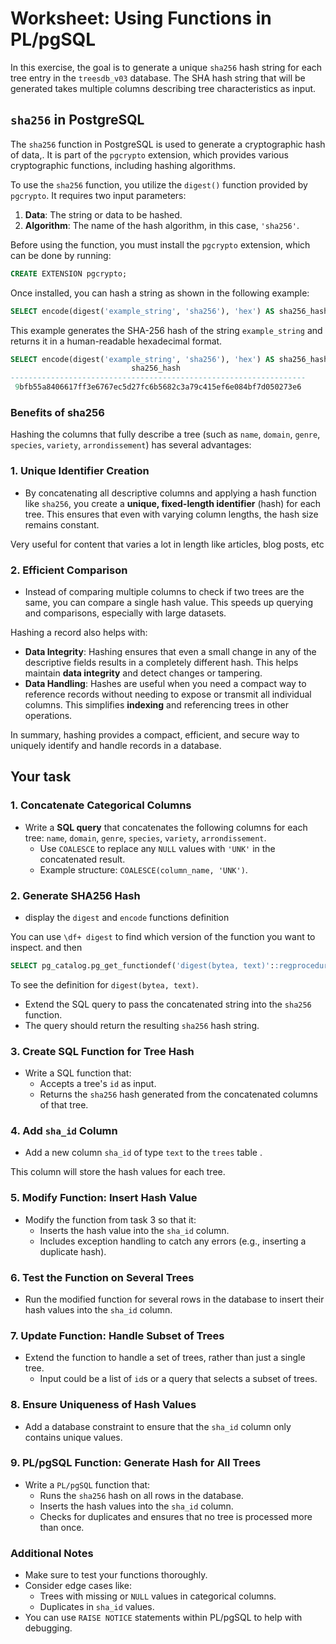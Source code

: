 # Worksheet: Using Functions in PL/pgSQL

In this exercise, the goal is to generate a unique `sha256` hash string for each tree entry in the `treesdb_v03` database.
The SHA hash string that will be generated takes  multiple columns describing tree characteristics as input.

## `sha256` in PostgreSQL

The `sha256` function in PostgreSQL is used to generate a cryptographic hash of data,. It is part of the `pgcrypto` extension, which provides various cryptographic functions, including hashing algorithms.

To use the `sha256` function, you utilize the `digest()` function provided by `pgcrypto`. It requires two input parameters:

1. **Data**: The string or data to be hashed.
2. **Algorithm**: The name of the hash algorithm, in this case, `'sha256'`.

Before using the function, you must install the `pgcrypto` extension, which can be done by running:

```sql
CREATE EXTENSION pgcrypto;
```

Once installed, you can hash a string as shown in the following example:

```sql
SELECT encode(digest('example_string', 'sha256'), 'hex') AS sha256_hash;
```

This example generates the SHA-256 hash of the string `example_string` and returns it in a human-readable hexadecimal format.

```sql
SELECT encode(digest('example_string', 'sha256'), 'hex') AS sha256_hash;
                           sha256_hash
------------------------------------------------------------------
 9bfb55a8406617ff3e6767ec5d27fc6b5682c3a79c415ef6e084bf7d050273e6
```

### Benefits of sha256

Hashing the columns that fully describe a tree (such as `name`, `domain`, `genre`, `species`, `variety`, `arrondissement`) has several advantages:

### 1. **Unique Identifier Creation**

- By concatenating all descriptive columns and applying a hash function like `sha256`, you create a **unique, fixed-length identifier** (hash) for each tree. This ensures that even with varying column lengths, the hash size remains constant.

Very useful for content that varies a lot in length like articles, blog posts, etc

### 2. **Efficient Comparison**

- Instead of comparing multiple columns to check if two trees are the same, you can compare a single hash value. This speeds up querying and comparisons, especially with large datasets.

Hashing a record also helps with:

- **Data Integrity**: Hashing ensures that even a small change in any of the descriptive fields results in a completely different hash. This helps maintain **data integrity** and detect changes or tampering.
- **Data Handling**: Hashes are useful when you need a compact way to reference records without needing to expose or transmit all individual columns. This simplifies **indexing** and referencing trees in other operations.

In summary, hashing provides a compact, efficient, and secure way to uniquely identify and handle records in a database.

## Your task

### 1. **Concatenate Categorical Columns**

- Write a **SQL query** that concatenates the following columns for each tree: `name`, `domain`, `genre`, `species`, `variety`, `arrondissement`.
  - Use `COALESCE` to replace any `NULL` values with `'UNK'` in the concatenated result.
  - Example structure: `COALESCE(column_name, 'UNK')`.

### 2. **Generate SHA256 Hash**

- display the `digest` and `encode` functions definition

You can use `\df+ digest` to find which version of the function you want to inspect.
and then

```sql
SELECT pg_catalog.pg_get_functiondef('digest(bytea, text)'::regprocedure);
```

To see the definition for `digest(bytea, text)`.

- Extend the SQL query to pass the concatenated string into the `sha256` function.
- The query should return the resulting `sha256` hash string.

### 3. **Create SQL Function for Tree Hash**

- Write a SQL function that:
  - Accepts a tree's `id` as input.
  - Returns the `sha256` hash generated from the concatenated columns of that tree.

### 4. **Add `sha_id` Column**

- Add a new column `sha_id` of type `text` to the `trees` table .

This column will store the hash values for each tree.

### 5. **Modify Function: Insert Hash Value**

- Modify the function from task 3 so that it:
  - Inserts the hash value into the `sha_id` column.
  - Includes exception handling to catch any errors (e.g., inserting a duplicate hash).

### 6. **Test the Function on Several Trees**

- Run the modified function for several rows in the database to insert their hash values into the `sha_id` column.

### 7. **Update Function: Handle Subset of Trees**

- Extend the function to handle a set of trees, rather than just a single tree.
  - Input could be a list of `id`s or a query that selects a subset of trees.

### 8. **Ensure Uniqueness of Hash Values**

- Add a database constraint to ensure that the `sha_id` column only contains unique values.

### 9. **PL/pgSQL Function: Generate Hash for All Trees**

- Write a `PL/pgSQL` function that:
  - Runs the `sha256` hash on all rows in the database.
  - Inserts the hash values into the `sha_id` column.
  - Checks for duplicates and ensures that no tree is processed more than once.

### Additional Notes

- Make sure to test your functions thoroughly.
- Consider edge cases like:
  - Trees with missing or `NULL` values in categorical columns.
  - Duplicates in `sha_id` values.
- You can use `RAISE NOTICE` statements within PL/pgSQL to help with debugging.

